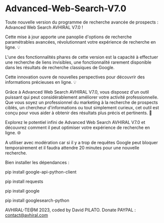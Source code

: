 # Advanced-Web-Search-V7.0

Toute nouvelle version du programme de recherche avancée de prospects : Advanced Web Search AVHIRAL V7.0 ! 

Cette mise à jour apporte une panoplie d'options de recherche paramétrables avancées, révolutionnant votre expérience de recherche en ligne. 💡

L'une des fonctionnalités phares de cette version est la capacité à effectuer une recherche de liens invisibles, une fonctionnalité rarement disponible dans les résultats de recherche classiques de Google. 

Cette innovation ouvre de nouvelles perspectives pour découvrir des informations précieuses en ligne. 💡

Grâce à Advanced Web Search AVHIRAL V7.0, vous disposez d'un outil puissant qui peut considérablement améliorer votre activité professionnelle. Que vous soyez un professionnel du marketing à la recherche de prospects 
ciblés, un chercheur d'informations ou tout simplement curieux, cet outil est conçu pour vous aider à obtenir des résultats plus précis et pertinents. 🚀

Explorez le potentiel infini de Advanced Web Search AVHIRAL V7.0 et découvrez comment il peut optimiser votre expérience de recherche en ligne. 🌐

A utiliser avec modération car si il y a trop de requêtes Google peut bloquer temporairement et il faudra attendre 20 minutes pour une nouvelle recherche.

Bien installer les dépendances :

pip install google-api-python-client

pip install requests

pip install google

pip install googlesearch-python

AVHIRAL-TE@M 2023, coded by David PILATO. Donate PAYPAL : contact@avhiral.com

